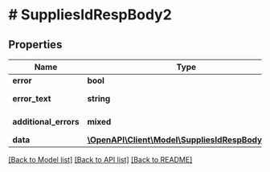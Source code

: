 # # SuppliesIdRespBody2

## Properties

Name | Type | Description | Notes
------------ | ------------- | ------------- | -------------
**error** | **bool** | Флаг ошибки. | [optional]
**error_text** | **string** | Описание ошибки. | [optional]
**additional_errors** | **mixed** | Дополнительные ошибки. | [optional]
**data** | [**\OpenAPI\Client\Model\SuppliesIdRespBody2Data**](SuppliesIdRespBody2Data.md) |  | [optional]

[[Back to Model list]](../../README.md#models) [[Back to API list]](../../README.md#endpoints) [[Back to README]](../../README.md)
